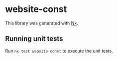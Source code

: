 # website-const

This library was generated with [Nx](https://nx.dev).

## Running unit tests

Run `nx test website-const` to execute the unit tests.
